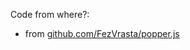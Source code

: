 
Code from where?:
 * from [github.com/FezVrasta/popper.js](https://github.com/FezVrasta/popper.js/releases)
